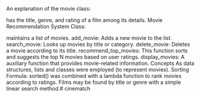 An explanation of the movie class:

has the title, genre, and rating of a film among its details. Movie Recommendation System Class:


maintains a list of movies. add_movie: Adds a new movie to the list. search_movie: Looks up movies by title or category. delete_movie: Deletes a movie according to its title. recommend_top_movies: This function sorts and suggests the top N movies based on user ratings. display_movies: A auxiliary function that provides movie-related information. Concepts As data structures, lists and classes were employed (to represent movies). Sorting Formula: sorted() was combined with a lambda function to rank movies according to ratings. Films may be found by title or genre with a simple linear search method.# cinematch
